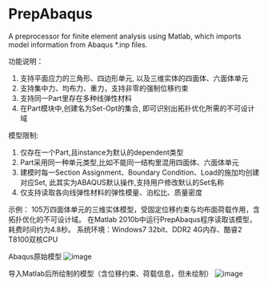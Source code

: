 # PrepAbaqus
A preprocessor for finite element analysis using Matlab, which imports model information from Abaqus *.inp files.

功能说明：
1. 支持平面应力的三角形、四边形单元, 以及三维实体的四面体、六面体单元
2. 支持集中力、均布力、重力，支持非零的强制位移约束
3. 支持同一Part里存在多种线弹性材料
4. 在Part模块中,创建名为Set-Opt的集合, 即可识别出拓扑优化所需的不可设计域

模型限制:
1. 仅存在一个Part,且instance为默认的dependent类型
2. Part采用同一种单元类型,比如不能同一结构里混用四面体、六面体单元
3. 建模时每一Section Assignment、Boundary Condition、Load的施加均创建对应Set, 此其实为ABAQUS默认操作,支持用户修改默认的Set名称
4. 仅支持读取各向线弹性材料的弹性模量、泊松比、质量密度

示例：
105万四面体单元的三维实体模型，受固定位移约束与均布面荷载作用，含拓扑优化的不可设计域。
在Matlab 2010b中运行PrepAbaqus程序读取该模型，耗费时间约为4.8秒。
系统环境：Windows7 32bit、DDR2 4G内存、酷睿2 T8100双核CPU

Abaqus原始模型
![image](https://github.com/appreciator/PrepAbaqus/blob/master/Examples/Example01_Abaqus.png?raw=true)

导入Matlab后所绘制的模型（含位移约束、荷载信息，但未绘制）
![image](https://github.com/appreciator/PrepAbaqus/blob/master/Examples/Example01_Matlab.png?raw=true)
